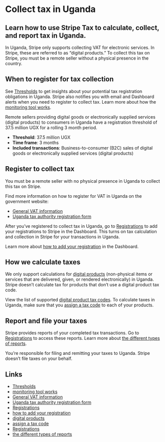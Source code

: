# Collect tax in Uganda

## Learn how to use Stripe Tax to calculate, collect, and report tax in Uganda.

In Uganda, Stripe only supports collecting VAT for electronic services. In
Stripe, these are referred to as “digital products.” To collect this tax on
Stripe, you must be a remote seller without a physical presence in the country.

## When to register for tax collection

See [Thresholds](https://dashboard.stripe.com/tax/thresholds) to get insights
about your potential tax registration obligations in Uganda. Stripe also
notifies you with email and Dashboard alerts when you need to register to
collect tax. Learn more about how the [monitoring tool
works](https://docs.stripe.com/tax/monitoring).

Remote sellers providing digital goods or electronically supplied services
(digital products) to consumers in Uganda have a registration threshold of 37.5
million UGX for a rolling 3 month period.

- **Threshold**: 37.5 million UGX
- **Time frame**: 3 months
- **Included transactions**: Business-to-consumer (B2C) sales of digital goods
or electronically supplied services (digital products)

## Register to collect tax

You must be a remote seller with no physical presence in Uganda to collect this
tax on Stripe.

Find more information on how to register for VAT in Uganda on the government
website:

- [General VAT information](https://ura.go.ug/en/value-added-tax-vat/)
- [Uganda tax authority registration
form](https://ura.go.ug/en/domestic-taxes/tin-application/non-resident-digital-service-providers-registration/)

After you’ve registered to collect tax in Uganda, go to
[Registrations](https://dashboard.stripe.com/tax/registrations?location=ug) to
add your registrations to Stripe in the Dashboard. This turns on tax calculation
and collection in Stripe for your transactions in Uganda.

Learn more about [how to add your
registration](https://docs.stripe.com/tax/registering#track-your-registrations-in-the-tax-dashboard)
in the Dashboard.

## How we calculate taxes

We only support calculations for [digital
products](https://docs.stripe.com/tax/tax-codes?type=digital) (non-physical
items or services that are delivered, given, or rendered electronically) in
Uganda. Stripe doesn’t calculate tax for products that don’t use a digital
product tax code.

View the list of supported [digital product tax
codes](https://docs.stripe.com/tax/tax-codes?type=digital). To calculate taxes
in Uganda, make sure that you [assign a tax
code](https://docs.stripe.com/tax/products-prices-tax-codes-tax-behavior#tax-code-on-product)
to each of your products.

## Report and file your taxes

Stripe provides reports of your completed tax transactions. Go to
[Registrations](https://dashboard.stripe.com/tax/registrations) to access these
reports. Learn more about [the different types of
reports](https://docs.stripe.com/tax/reports).

You’re responsible for filing and remitting your taxes to Uganda. Stripe doesn’t
file taxes on your behalf.

## Links

- [Thresholds](https://dashboard.stripe.com/tax/thresholds)
- [monitoring tool works](https://docs.stripe.com/tax/monitoring)
- [General VAT information](https://ura.go.ug/en/value-added-tax-vat/)
- [Uganda tax authority registration
form](https://ura.go.ug/en/domestic-taxes/tin-application/non-resident-digital-service-providers-registration/)
- [Registrations](https://dashboard.stripe.com/tax/registrations?location=ug)
- [how to add your
registration](https://docs.stripe.com/tax/registering#track-your-registrations-in-the-tax-dashboard)
- [digital products](https://docs.stripe.com/tax/tax-codes?type=digital)
- [assign a tax
code](https://docs.stripe.com/tax/products-prices-tax-codes-tax-behavior#tax-code-on-product)
- [Registrations](https://dashboard.stripe.com/tax/registrations)
- [the different types of reports](https://docs.stripe.com/tax/reports)